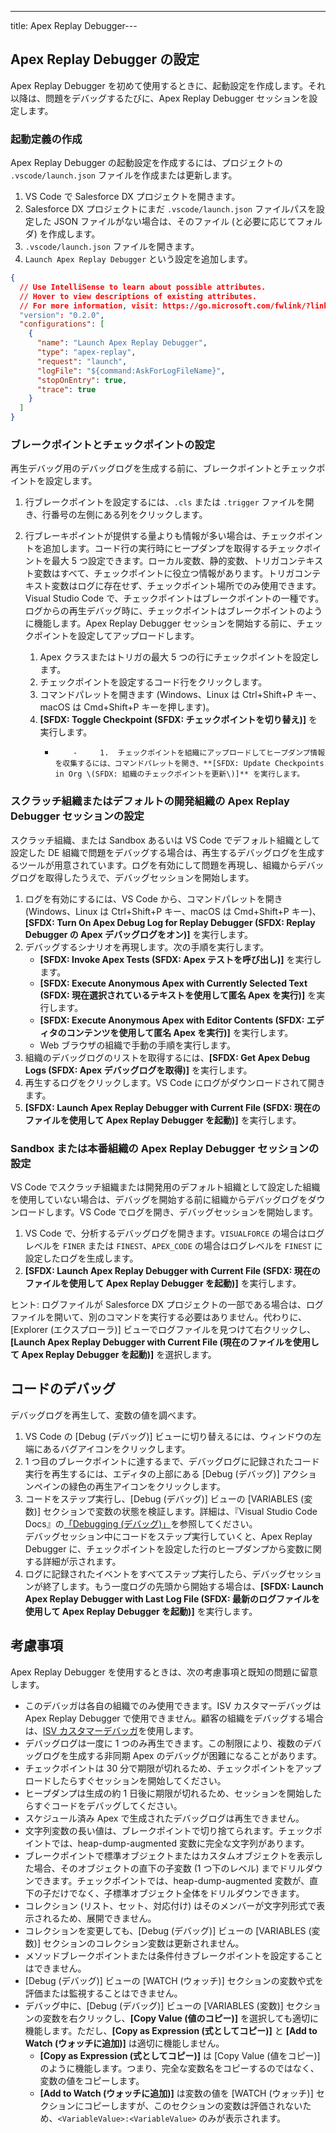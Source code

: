 ---
title: Apex Replay Debugger---

## Apex Replay Debugger の設定

Apex Replay Debugger を初めて使用するときに、起動設定を作成します。それ以降は、問題をデバッグするたびに、Apex Replay Debugger セッションを設定します。

### 起動定義の作成

Apex Replay Debugger の起動設定を作成するには、プロジェクトの `.vscode/launch.json` ファイルを作成または更新します。

1. VS Code で Salesforce DX プロジェクトを開きます。
1. Salesforce DX プロジェクトにまだ `.vscode/launch.json` ファイルパスを設定した JSON ファイルがない場合は、そのファイル \(と必要に応じてフォルダ\) を作成します。
1. `.vscode/launch.json` ファイルを開きます。
1. `Launch Apex Replay Debugger` という設定を追加します。

```json
{
  // Use IntelliSense to learn about possible attributes.
  // Hover to view descriptions of existing attributes.
  // For more information, visit: https://go.microsoft.com/fwlink/?linkid=830387
  "version": "0.2.0",
  "configurations": [
    {
      "name": "Launch Apex Replay Debugger",
      "type": "apex-replay",
      "request": "launch",
      "logFile": "${command:AskForLogFileName}",
      "stopOnEntry": true,
      "trace": true
    }
  ]
}
```

### ブレークポイントとチェックポイントの設定

再生デバッグ用のデバッグログを生成する前に、ブレークポイントとチェックポイントを設定します。

1.  行ブレークポイントを設定するには、`.cls` または `.trigger` ファイルを開き、行番号の左側にある列をクリックします。
1.  行ブレーキポイントが提供する量よりも情報が多い場合は、チェックポイントを追加します。コード行の実行時にヒープダンプを取得するチェックポイントを最大 5 つ設定できます。ローカル変数、静的変数、トリガコンテキスト変数はすべて、チェックポイントに役立つ情報があります。トリガコンテキスト変数はログに存在せず、チェックポイント場所でのみ使用できます。  
    Visual Studio Code で、チェックポイントはブレークポイントの一種です。ログからの再生デバッグ時に、チェックポイントはブレークポイントのように機能します。Apex Replay Debugger セッションを開始する前に、チェックポイントを設定してアップロードします。

    1.  Apex クラスまたはトリガの最大 5 つの行にチェックポイントを設定します。
    1.  チェックポイントを設定するコード行をクリックします。
    1.  コマンドパレットを開きます \(Windows、Linux は Ctrl+Shift+P キー、macOS は Cmd+Shift+P キーを押します\)。
    1.  **[SFDX: Toggle Checkpoint \(SFDX: チェックポイントを切り替え\)]** を実行します。
        -         -     1.  チェックポイントを組織にアップロードしてヒープダンプ情報を収集するには、コマンドパレットを開き、**[SFDX: Update Checkpoints in Org \(SFDX: 組織のチェックポイントを更新\)]** を実行します。

### スクラッチ組織またはデフォルトの開発組織の Apex Replay Debugger セッションの設定

スクラッチ組織、または Sandbox あるいは VS Code でデフォルト組織として設定した DE 組織で問題をデバッグする場合は、再生するデバッグログを生成するツールが用意されています。ログを有効にして問題を再現し、組織からデバッグログを取得したうえで、デバッグセッションを開始します。

1. ログを有効にするには、VS Code から、コマンドパレットを開き \(Windows、Linux は Ctrl+Shift+P キー、macOS は Cmd+Shift+P キー\)、**[SFDX: Turn On Apex Debug Log for Replay Debugger \(SFDX: Replay Debugger の Apex デバッグログをオン\)]** を実行します。
1. デバッグするシナリオを再現します。次の手順を実行します。
   - **[SFDX: Invoke Apex Tests \(SFDX: Apex テストを呼び出し\)]** を実行します。
   - **[SFDX: Execute Anonymous Apex with Currently Selected Text \(SFDX: 現在選択されているテキストを使用して匿名 Apex を実行\)]** を実行します。
   - **[SFDX: Execute Anonymous Apex with Editor Contents \(SFDX: エディタのコンテンツを使用して匿名 Apex を実行\)]** を実行します。
   - Web ブラウザの組織で手動の手順を実行します。
1. 組織のデバッグログのリストを取得するには、**[SFDX: Get Apex Debug Logs \(SFDX: Apex デバッグログを取得\)]** を実行します。
1. 再生するログをクリックします。VS Code にログがダウンロードされて開きます。
1. **[SFDX: Launch Apex Replay Debugger with Current File \(SFDX: 現在のファイルを使用して Apex Replay Debugger を起動\)]** を実行します。

### Sandbox または本番組織の Apex Replay Debugger セッションの設定

VS Code でスクラッチ組織または開発用のデフォルト組織として設定した組織を使用していない場合は、デバッグを開始する前に組織からデバッグログをダウンロードします。VS Code でログを開き、デバッグセッションを開始します。

1. VS Code で、分析するデバッグログを開きます。`VISUALFORCE` の場合はログレベルを `FINER` または `FINEST`、`APEX_CODE` の場合はログレベルを `FINEST` に設定したログを生成します。
1. **[SFDX: Launch Apex Replay Debugger with Current File \(SFDX: 現在のファイルを使用して Apex Replay Debugger を起動\)]** を実行します。

ヒント: ログファイルが Salesforce DX プロジェクトの一部である場合は、ログファイルを開いて、別のコマンドを実行する必要はありません。代わりに、[Explorer \(エクスプローラ\)] ビューでログファイルを見つけて右クリックし、**[Launch Apex Replay Debugger with Current File \(現在のファイルを使用して Apex Replay Debugger を起動\)]** を選択します。

## コードのデバッグ

デバッグログを再生して、変数の値を調べます。

1. VS Code の [Debug \(デバッグ\)] ビューに切り替えるには、ウィンドウの左端にあるバグアイコンをクリックします。
1. 1 つ目のブレークポイントに達するまで、デバッグログに記録されたコード実行を再生するには、エディタの上部にある [Debug \(デバッグ\)] アクションペインの緑色の再生アイコンをクリックします。
1. コードをステップ実行し、[Debug \(デバッグ\)] ビューの [VARIABLES \(変数\)] セクションで変数の状態を検証します。詳細は、『Visual Studio Code Docs』の[「Debugging \(デバッグ\)」](https://code.visualstudio.com/docs/editor/debugging)を参照してください。  
   デバッグセッション中にコードをステップ実行していくと、Apex Replay Debugger に、チェックポイントを設定した行のヒープダンプから変数に関する詳細が示されます。
1. ログに記録されたイベントをすべてステップ実行したら、デバッグセッションが終了します。もう一度ログの先頭から開始する場合は、**[SFDX: Launch Apex Replay Debugger with Last Log File \(SFDX: 最新のログファイルを使用して Apex Replay Debugger を起動\)]** を実行します。

## 考慮事項

Apex Replay Debugger を使用するときは、次の考慮事項と既知の問題に留意します。

- このデバッガは各自の組織でのみ使用できます。ISV カスタマーデバッグは Apex Replay Debugger で使用できません。顧客の組織をデバッグする場合は、[ISV カスタマーデバッガ](interactive-debugger#isv-customer-debugger)を使用します。
- デバッグログは一度に 1 つのみ再生できます。この制限により、複数のデバッグログを生成する非同期 Apex のデバッグが困難になることがあります。
- チェックポイントは 30 分で期限が切れるため、チェックポイントをアップロードしたらすぐセッションを開始してください。
- ヒープダンプは生成の約 1 日後に期限が切れるため、セッションを開始したらすぐコードをデバッグしてください。
- スケジュール済み Apex で生成されたデバッグログは再生できません。
- 文字列変数の長い値は、ブレークポイントで切り捨てられます。チェックポイントでは、heap-dump-augmented 変数に完全な文字列があります。
- ブレークポイントで標準オブジェクトまたはカスタムオブジェクトを表示した場合、そのオブジェクトの直下の子変数 \(1 つ下のレベル\) までドリルダウンできます。チェックポイントでは、heap-dump-augmented 変数が、直下の子だけでなく、子標準オブジェクト全体をドリルダウンできます。
- コレクション \(リスト、セット、対応付け\) はそのメンバーが文字列形式で表示されるため、展開できません。
- コレクションを変更しても、[Debug \(デバッグ\)] ビューの [VARIABLES \(変数\)] セクションのコレクション変数は更新されません。
- メソッドブレークポイントまたは条件付きブレークポイントを設定することはできません。
- [Debug \(デバッグ\)] ビューの [WATCH \(ウォッチ\)] セクションの変数や式を評価または監視することはできません。
- デバッグ中に、[Debug \(デバッグ\)] ビューの [VARIABLES \(変数\)] セクションの変数を右クリックし、**[Copy Value \(値のコピー\)]** を選択しても適切に機能します。ただし、**[Copy as Expression \(式としてコピー\)]** と **[Add to Watch \(ウォッチに追加\)]** は適切に機能しません。
  - **[Copy as Expression \(式としてコピー\)]** は [Copy Value \(値をコピー\)] のように機能します。つまり、完全な変数名をコピーするのではなく、変数の値をコピーします。
  - **[Add to Watch \(ウォッチに追加\)]** は変数の値を [WATCH \(ウォッチ\)] セクションにコピーしますが、このセクションの変数は評価されないため、`<VariableValue>:<VariableValue>` のみが表示されます。

